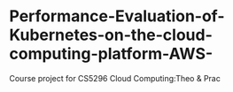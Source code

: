 # Performance-Evaluation-of-Kubernetes-on-the-cloud-computing-platform-AWS-
Course project for CS5296 Cloud Computing:Theo &amp; Prac
